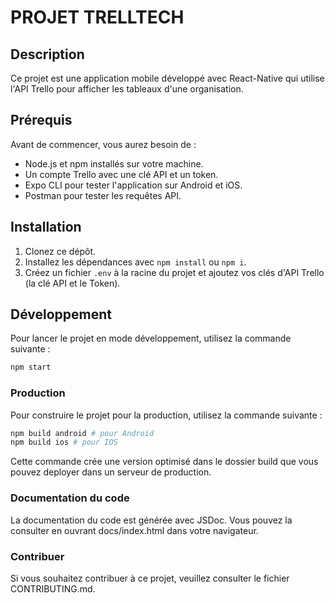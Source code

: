 # PROJET TRELLTECH 

## Description

Ce projet est une application mobile développé avec React-Native qui utilise l'API Trello pour afficher les tableaux d'une organisation.


## Prérequis

Avant de commencer, vous aurez besoin de :

- Node.js et npm installés sur votre machine.
- Un compte Trello avec une clé API et un token.
- Expo CLI pour tester l'application sur Android et iOS.
- Postman pour tester les requêtes API.

## Installation

1. Clonez ce dépôt.
2. Installez les dépendances avec `npm install` ou `npm i`.
3. Créez un fichier `.env` à la racine du projet et ajoutez vos clés d'API Trello (la clé API et le Token).

## Développement

Pour lancer le projet en mode développement, utilisez la commande suivante :
```bash
npm start
```

### Production 

Pour construire le projet pour la production, utilisez la commande suivante : 
```bash
npm build android # pour Android
npm build ios # pour IOS
```
Cette commande crée une version optimisé dans le dossier build que vous pouvez deployer dans un serveur de production.

### Documentation du code

La documentation du code est générée avec JSDoc. Vous pouvez la consulter en ouvrant docs/index.html dans votre navigateur.

### Contribuer

Si vous souhaitez contribuer à ce projet, veuillez consulter le fichier CONTRIBUTING.md.
